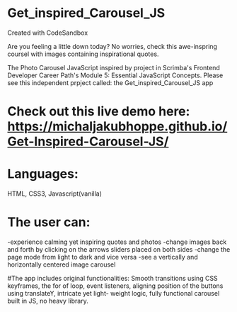 # Get_inspired_Carousel_JS
Created with CodeSandbox

Are you feeling a little down today? No worries, check this awe-inspring coursel with images containing inspirational quotes.

The Photo Carousel JavaScript inspired by project in Scrimba's Frontend Developer Career Path's Module 5: Essential JavaScript Concepts.
Please see this independent prpject called: the Get_inspired_Carousel_JS app

# Check out this live demo here: https://michaljakubhoppe.github.io/Get-Inspired-Carousel-JS/

# Languages:
HTML, CSS3, Javascript(vanilla)

# The user can:
-experience calming yet inspiring quotes and photos
-change images back and forth by clicking on the arrows sliders placed on both sides
-change the page mode from light to dark and vice versa
-see a vertically and horizontally centered image carousel

#The app includes original functionalities:
Smooth transitions using CSS keyframes,
the for of loop,
event listeners,
aligning position of the buttons using translateY,
intricate yet light- weight logic,
fully functional carousel built in JS, no heavy library.
